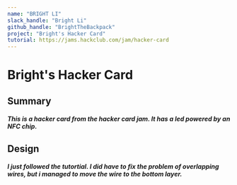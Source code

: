 ```yaml
---
name: "BRIGHT LI"
slack_handle: "Bright Li"
github_handle: "BrightTheBackpack"
project: "Bright's Hacker Card"
tutorial: https://jams.hackclub.com/jam/hacker-card
---
```


# Bright's Hacker Card
## Summary
##### This is a hacker card from the hacker card jam. It has a led powered by an NFC chip.

## Design
##### I just followed the tutortial. I did have to fix the problem of overlapping wires, but i managed to move the wire to the bottom layer.
